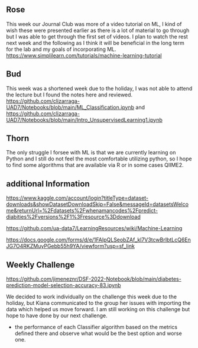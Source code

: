## Rose

This week our Journal Club was more of a video tutorial on ML, I kind of wish these were presented earlier as there is a lot of material to go through but I was able to get through the first set of videos. I plan to watch the rest next week and the following as I think it will be beneficial in the long term for the lab and my goals of incorporating ML. https://www.simplilearn.com/tutorials/machine-learning-tutorial

## Bud

This week was a shortened week due to the holiday, I was not able to attend the lecture but I found the notes here and reviewed. https://github.com/clizarraga-UAD7/Notebooks/blob/main/ML_Classification.ipynb and https://github.com/clizarraga-UAD7/Notebooks/blob/main/Intro_UnsupervisedLearning1.ipynb

## Thorn

The only struggle I forsee with ML is that we are currently learning on Python and I still do not feel the most comfortable utilizing python, so I hope to find some algorithms that are available via R or in some cases QIIME2. 

## additional Information

https://www.kaggle.com/account/login?titleType=dataset-downloads&showDatasetDownloadSkip=False&messageId=datasetsWelcome&returnUrl=%2Fdatasets%2Fwhenamancodes%2Fpredict-diabities%2Fversions%2F1%3Fresource%3Ddownload

https://github.com/ua-data7/LearningResources/wiki/Machine-Learning

https://docs.google.com/forms/d/e/1FAIpQLSeobZAf_kl7V3tcwBrIbtLcQ6EnJG7O4RKZMuyPGebb55h9YA/viewform?usp=sf_link

## Weekly Challenge

https://github.com/jimeneznr/DSF-2022-Notebook/blob/main/diabetes-prediction-model-selection-accuracy-83.ipynb

We decided to work individually on the challenge this week due to the holiday, but Kiana communicated to the group her issues with importing the data which helped us move forward. I am still working on this challenge but hope to have done by our next challenge.  

+ the performance of each Classifier algorithm based on the metrics defined there and observe what would be the best option and worse one.
